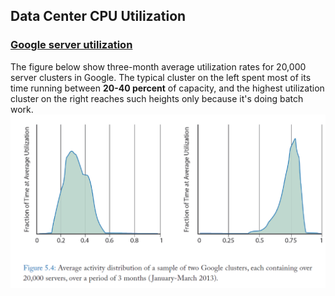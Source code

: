 Data Center CPU Utilization
---

### [Google server utilization](../file/BarrosoC13_The-Datacenter-as-a-Computer-An-introduction-to-design-of-warehouse-scale-machines.md)

The figure below show three-month average utilization rates for 20,000 server clusters in Google. The typical cluster on the left spent most of its time running between **20-40 percent** of capacity, and the highest utilization cluster on the right reaches such heights only because it's doing batch work.
![](../figs/utilization-google-cluster.PNG)
